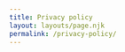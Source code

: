 ```yaml
---
title: Privacy policy
layout: layouts/page.njk
permalink: /privacy-policy/
---
```

<!--StartFragment-->

```

```

<!--EndFragment-->